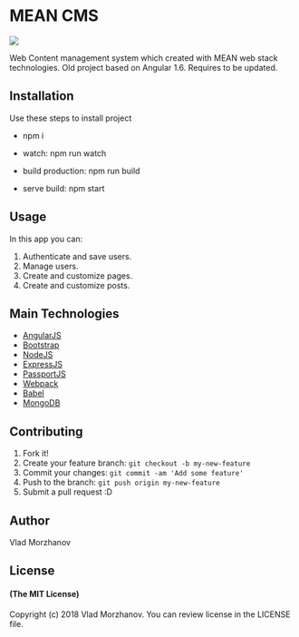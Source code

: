# MEAN CMS

<img src="https://i.imgur.com/o3Dm6Kg.jpg"/>

Web Content management system which created with MEAN web stack technologies. Old project based on Angular 1.6. Requires to be updated.

## Installation

Use these steps to install project

* npm i

* watch: npm run watch
* build production: npm run build
* serve build: npm start

## Usage

In this app you can:
1. Authenticate and save users.
2. Manage users.
3. Create and customize pages.
4. Create and customize posts.

## Main Technologies

- <a href="https://angularjs.org/">AngularJS</a>
- <a href="https://getbootstrap.com/">Bootstrap</a>
- <a href="https://nodejs.org/en/">NodeJS</a>
- <a href="https://expressjs.com/">ExpressJS</a>
- <a href="http://www.passportjs.org/">PassportJS</a>
- <a href="https://webpack.js.org/">Webpack</a>
- <a href="https://babeljs.io/">Babel</a>
- <a href="https://www.mongodb.com/">MongoDB</a>

## Contributing

1. Fork it!
2. Create your feature branch: `git checkout -b my-new-feature`
3. Commit your changes: `git commit -am 'Add some feature'`
4. Push to the branch: `git push origin my-new-feature`
5. Submit a pull request :D

## Author

Vlad Morzhanov

## License

#### (The MIT License)

Copyright (c) 2018 Vlad Morzhanov.
You can review license in the LICENSE file.
